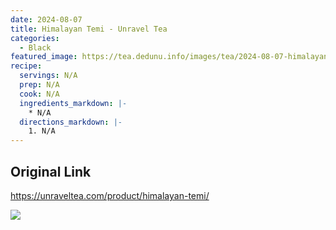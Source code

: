 ```yaml
---
date: 2024-08-07
title: Himalayan Temi - Unravel Tea
categories:
  - Black
featured_image: https://tea.dedunu.info/images/tea/2024-08-07-himalayan-temi-1.jpeg
recipe:
  servings: N/A
  prep: N/A
  cook: N/A
  ingredients_markdown: |-
    * N/A
  directions_markdown: |-
    1. N/A
---
```


## Original Link

<https://unraveltea.com/product/himalayan-temi/>

![](https://tea.dedunu.info/images/tea/2024-08-07-himalayan-temi-2.jpeg)

